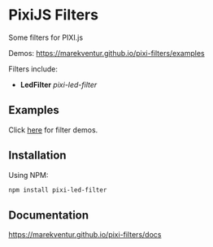 # PixiJS Filters

Some filters for PIXI.js

Demos: https://marekventur.github.io/pixi-filters/examples

Filters include:

* **LedFilter** _pixi-led-filter_

## Examples

Click [here](https://marekventur.github.io/pixi-filters/examples) for filter demos.

## Installation

Using NPM:

```bash
npm install pixi-led-filter
```

## Documentation

https://marekventur.github.io/pixi-filters/docs

